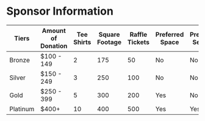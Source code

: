 # Sponsor Information

| Tiers    | Amount of Donation | Tee Shirts | Square Footage | Raffle Tickets | Preferred Space | Preferred Seating |
|----------|--------------------|------------|----------------|----------------|-----------------|-------------------|
| Bronze   | $100 - 149         | 2          | 175            | 50             | No              | No                |
| Silver   | $150 - 249         | 3          | 250            | 100            | No              | No                |
| Gold     | $250 - 399         | 5          | 300            | 200            | Yes             | No                |
| Platinum | $400+              | 10         | 400            | 500            | Yes             | Yes               |
